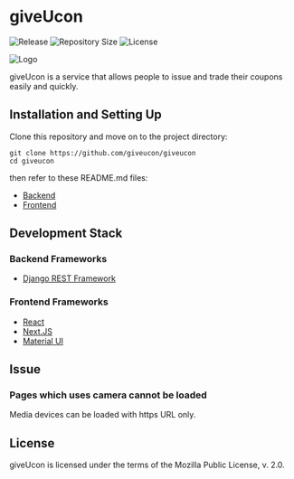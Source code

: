 # giveUcon

![Release](https://img.shields.io/github/v/release/giveucon/giveucon?include_prereleases)
![Repository Size](https://img.shields.io/github/repo-size/giveucon/giveucon)
![License](https://img.shields.io/github/license/giveucon/giveucon)

![Logo](https://user-images.githubusercontent.com/48160211/118128912-7a6b0600-b436-11eb-94c0-3e5a0800e0c8.png)

giveUcon is a service that allows people to issue and trade their coupons easily and quickly.


## Installation and Setting Up

Clone this repository and move on to the project directory:

```
git clone https://github.com/giveucon/giveucon
cd giveucon
```

then refer to these README.md files:
- [Backend](backend/README.md)
- [Frontend](frontend/README.md)


## Development Stack

### Backend Frameworks

- [Django REST Framework](https://www.django-rest-framework.org/)

### Frontend Frameworks

- [React](https://reactjs.org/)
- [Next.JS](https://nextjs.org/)
- [Material UI](https://material-ui.com/)


## Issue

### Pages which uses camera cannot be loaded

Media devices can be loaded with https URL only.


## License

giveUcon is licensed under the terms of the Mozilla Public License, v. 2.0.
